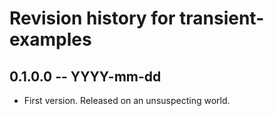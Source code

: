 # Revision history for transient-examples

## 0.1.0.0  -- YYYY-mm-dd

* First version. Released on an unsuspecting world.
